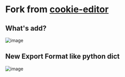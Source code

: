 # Fork from [cookie-editor]('https://github.com/Moustachauve/cookie-editor')

## What's add?
![image](https://i.imgur.com/Grtir2s.png)

## New Export Format like python dict
![image](https://i.imgur.com/SRXJjxG.png)
